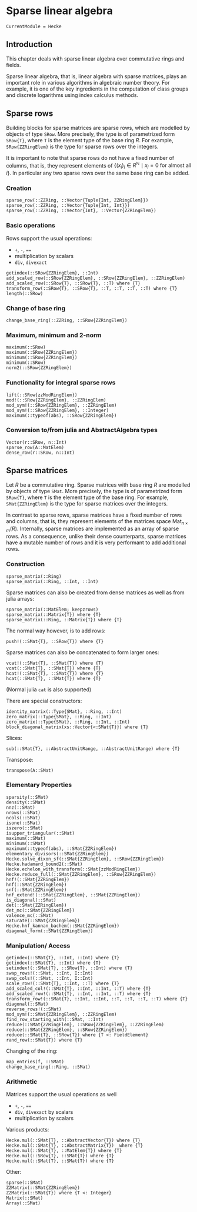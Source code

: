 # Sparse linear algebra

```@meta
CurrentModule = Hecke
```

## Introduction

This chapter deals with sparse linear algebra over commutative rings and fields.

Sparse linear algebra, that is, linear algebra with sparse matrices,
plays an important role in various algorithms in algebraic number theory. For
example, it is one of the key ingredients in the computation of class groups
and discrete logarithms using index calculus methods.

## Sparse rows

Building blocks for sparse matrices are sparse rows, which are modelled by
objects of type `SRow`. More precisely, the type is of parametrized form
`SRow{T}`, where `T` is the element type of the base ring $R$. For example,
`SRow{ZZRingElem}` is the type for sparse rows over the integers.

It is important to note that sparse rows do not have a fixed number of columns,
that is, they represent elements of
$\{ (x_i)_i \in R^{\mathbb{N}} \mid x_i = 0 \text{ for almost all }i\}$.
In particular any two sparse rows over the same base ring can be added.

### Creation

```@docs
sparse_row(::ZZRing, ::Vector{Tuple{Int, ZZRingElem}})
sparse_row(::ZZRing, ::Vector{Tuple{Int, Int}})
sparse_row(::ZZRing, ::Vector{Int}, ::Vector{ZZRingElem})
```

### Basic operations

Rows support the usual operations:

- `+`, `-`, `==`
- multiplication by scalars
- `div`, `divexact`

```@docs
getindex(::SRow{ZZRingElem}, ::Int)
add_scaled_row(::SRow{ZZRingElem}, ::SRow{ZZRingElem}, ::ZZRingElem)
add_scaled_row(::SRow{T}, ::SRow{T}, ::T) where {T}
transform_row(::SRow{T}, ::SRow{T}, ::T, ::T, ::T, ::T) where {T}
length(::SRow)
```

### Change of base ring

```@docs
change_base_ring(::ZZRing, ::SRow{ZZRingElem})
```

### Maximum, minimum and 2-norm

```@docs
maximum(::SRow)
maximum(::SRow{ZZRingElem})
minimum(::SRow{ZZRingElem})
minimum(::SRow)
norm2(::SRow{ZZRingElem})
```

### Functionality for integral sparse rows

```@docs
lift(::SRow{zzModRingElem})
mod!(::SRow{ZZRingElem}, ::ZZRingElem)
mod_sym!(::SRow{ZZRingElem}, ::ZZRingElem)
mod_sym!(::SRow{ZZRingElem}, ::Integer)
maximum(::typeof(abs), ::SRow{ZZRingElem})
```

### Conversion to/from julia and AbstractAlgebra types

```@docs
Vector(r::SRow, n::Int)
sparse_row(A::MatElem)
dense_row(r::SRow, n::Int)
```

## Sparse matrices

Let $R$ be a commutative ring. Sparse matrices with base ring $R$ are modelled by
objects of type `SMat`. More precisely, the type is of parametrized form `SRow{T}`, where `T` is the element type of the base ring.
For example, `SMat{ZZRingElem}` is the type for sparse matrices over the integers.

In contrast to sparse rows, sparse matrices have a fixed number of rows and columns,
that is, they represent elements of the matrices space $\mathrm{Mat}_{n\times m}(R)$.
Internally, sparse matrices are implemented as an array of sparse rows.
As a consequence, unlike their dense counterparts, sparse matrices have a mutable number of rows and it is very performant to add additional rows.

### Construction
```@docs
sparse_matrix(::Ring)
sparse_matrix(::Ring, ::Int, ::Int)
```

Sparse matrices can also be created from dense matrices as well as from julia arrays:

```@docs
sparse_matrix(::MatElem; keepzrows)
sparse_matrix(::Matrix{T}) where {T}
sparse_matrix(::Ring, ::Matrix{T}) where {T}
```
The normal way however, is to add rows:

```@docs
push!(::SMat{T}, ::SRow{T}) where {T}
```

Sparse matrices can also be concatenated to form larger ones:
```@docs
vcat!(::SMat{T}, ::SMat{T}) where {T}
vcat(::SMat{T}, ::SMat{T}) where {T}
hcat!(::SMat{T}, ::SMat{T}) where {T}
hcat(::SMat{T}, ::SMat{T}) where {T}
```
(Normal julia ``cat`` is also supported)

There are special constructors:
```@docs
identity_matrix(::Type{SMat}, ::Ring, ::Int)
zero_matrix(::Type{SMat}, ::Ring, ::Int)
zero_matrix(::Type{SMat}, ::Ring, ::Int, ::Int)
block_diagonal_matrix(xs::Vector{<:SMat{T}}) where {T}
```
Slices:
```@docs
sub(::SMat{T}, ::AbstractUnitRange, ::AbstractUnitRange) where {T}
```

Transpose:
```@docs
transpose(A::SMat)
```

### Elementary Properties
```@docs
sparsity(::SMat)
density(::SMat)
nnz(::SMat)
nrows(::SMat)
ncols(::SMat)
isone(::SMat)
iszero(::SMat)
isupper_triangular(::SMat)
maximum(::SMat)
minimum(::SMat)
maximum(::typeof(abs), ::SMat{ZZRingElem})
elementary_divisors(::SMat{ZZRingElem})
Hecke.solve_dixon_sf(::SMat{ZZRingElem}, ::SRow{ZZRingElem})
Hecke.hadamard_bound2(::SMat)
Hecke.echelon_with_transform(::SMat{zzModRingElem})
Hecke.reduce_full(::SMat{ZZRingElem}, ::SRow{ZZRingElem})
hnf!(::SMat{ZZRingElem})
hnf(::SMat{ZZRingElem})
snf(::SMat{ZZRingElem})
hnf_extend!(::SMat{ZZRingElem}, ::SMat{ZZRingElem})
is_diagonal(::SMat)
det(::SMat{ZZRingElem})
det_mc(::SMat{ZZRingElem})
valence_mc(::SMat)
saturate(::SMat{ZZRingElem})
Hecke.hnf_kannan_bachem(::SMat{ZZRingElem})
diagonal_form(::SMat{ZZRingElem})
```
### Manipulation/ Access
```@docs
getindex(::SMat{T}, ::Int, ::Int) where {T}
getindex(::SMat{T}, ::Int) where {T}
setindex!(::SMat{T}, ::SRow{T}, ::Int) where {T}
swap_rows!(::SMat, ::Int, I::Int)
swap_cols!(::SMat, ::Int, I::Int)
scale_row!(::SMat{T}, ::Int, ::T) where {T}
add_scaled_col!(::SMat{T}, ::Int, ::Int, ::T) where {T}
add_scaled_row!(::SMat{T}, ::Int, ::Int, ::T) where {T}
transform_row!(::SMat{T}, ::Int, ::Int, ::T, ::T, ::T, ::T) where {T}
diagonal(::SMat)
reverse_rows!(::SMat)
mod_sym!(::SMat{ZZRingElem}, ::ZZRingElem)
find_row_starting_with(::SMat, ::Int)
reduce(::SMat{ZZRingElem}, ::SRow{ZZRingElem}, ::ZZRingElem)
reduce(::SMat{ZZRingElem}, ::SRow{ZZRingElem})
reduce(::SMat{T}, ::SRow{T}) where {T <: FieldElement}
rand_row(::SMat{T}) where {T}
```

Changing of the ring:
```@docs
map_entries(f, ::SMat)
change_base_ring(::Ring, ::SMat)
```

### Arithmetic
Matrices support the usual operations as well

- `+`, `-`, `==`
- `div`, `divexact` by scalars
- multiplication by scalars

Various products:
```@docs
Hecke.mul(::SMat{T}, ::AbstractVector{T}) where {T}
Hecke.mul(::SMat{T}, ::AbstractMatrix{T})  where {T}
Hecke.mul(::SMat{T}, ::MatElem{T}) where {T}
Hecke.mul(::SRow{T}, ::SMat{T}) where {T}
Hecke.mul(::SMat{T}, ::SMat{T}) where {T}
```

Other:
```@docs
sparse(::SMat)
ZZMatrix(::SMat{ZZRingElem})
ZZMatrix(::SMat{T}) where {T <: Integer}
Matrix(::SMat)
Array(::SMat)
```

